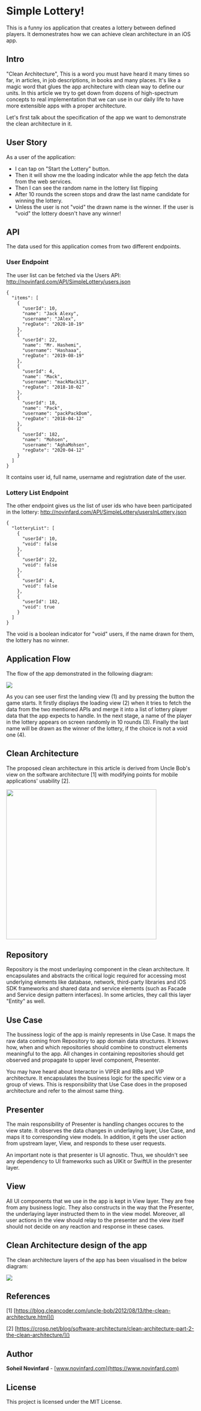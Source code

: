 # Simple Lottery!
This is a funny ios application that creates a lottery between defined players. It demonestrates how we can achieve clean architecture in an iOS app.

## Intro
"Clean Architecture", This is a word you must have heard it many times so far, in articles, in job descriptions, in books and many places. It's like a magic word that glues the app architecture with clean way to define our units. In this article we try to get down from dozens of high-spectrum concepts to real implementation that we can use in our daily life to have more extensible apps with a proper architecture. 

Let's first talk about the specification of the app we want to demonstrate the clean architecture in it.

## User Story
As a user of the application:
- I can tap on "Start the Lottery" button.
- Then it will show me the loading indicator while the app fetch the data from the web services.
- Then I can see the random name in the lottery list flipping
- After 10 rounds the screen stops and draw the last name candidate for winning the lottery.
- Unless the user is not "void" the drawn name is the winner. If the user is "void" the lottery doesn't have any winner!

## API
The data used for this application comes from two different endpoints.

### User Endpoint
The user list can be fetched via the Users API:
http://novinfard.com/API/SimpleLottery/users.json
```
{
  "items": [
    {
      "userId": 10,
      "name": "Jack Alexy",
      "username": "JAlex",
      "regDate": "2020-10-19"
    },
    {
      "userId": 22,
      "name": "Mr. Hashemi",
      "username": "Hashaaa",
      "regDate": "2019-08-19"
    },
    {
      "userId": 4,
      "name": "Mack",
      "username": "mackMack13",
      "regDate": "2018-10-02"
    },
    {
      "userId": 18,
      "name": "Pack",
      "username": "packPackDom",
      "regDate": "2018-04-12"
    },
    {
      "userId": 182,
      "name": "Mohsen",
      "username": "AghaMohsen",
      "regDate": "2020-04-12"
    }
  ]
}
```

It contains user id, full name, username and registration date of the user.

### Lottery List Endpoint
The other endpoint gives us the list of user ids who have been participated in the lottery:
http://novinfard.com/API/SimpleLottery/usersInLottery.json
```
{
  "lotteryList": [
    {
      "userId": 10,
      "void": false
    },
    {
      "userId": 22,
      "void": false
    },
    {
      "userId": 4,
      "void": false
    },
    {
      "userId": 182,
      "void": true
    }
  ]
}
```
The void is a boolean indicator for "void" users, if the name drawn for them, the lottery has no winner.

## Application Flow
The flow of the app demonstrated in the following diagram:

![](https://cdn-images-1.medium.com/max/1600/1*3xm0hZ-WgbA702Owod2D-A.png)

As you can see user first the landing view (1) and by pressing the button the game starts. It firstly displays the loading view (2) when it tries to fetch the data from the two mentioned APIs and merge it into a list of lottery player data that the app expects to handle. In the next stage, a name of the player in the lottery appears on screen randomly in 10 rounds (3). Finally the last name will be drawn as the winner of the lottery, if the choice is not a void one (4).

## Clean Architecture
The proposed clean architecture in this article is derived from Uncle Bob's view on the software architecture [1] with modifying points for mobile applications' usability [2].

<img src="https://cdn-images-1.medium.com/max/1200/1*d_HASZfBqk--3efUlOLuQw.png" width="400">

## Repository
Repository is the most underlaying component in the clean architecture. It encapsulates and abstracts the critical logic required for accessing most underlying elements like database, network, third-party libraries and iOS SDK frameworks and shared data and service elements (such as Facade and Service design pattern interfaces). In some articles, they call this layer "Entity" as well.

## Use Case
The bussiness logic of the app is mainly represents in Use Case. It maps the raw data coming from Repository to app domain data structures. It knows how, when and which repositories should combine to construct elements meaningful to the app. All changes in containing repositories should get observed and propagate to upper level component, Presenter.

You may have heard about Interactor in VIPER and RIBs and VIP architecture. It encapsulates the business logic for the specific view or a group of views. This is responsibility that Use Case does in the proposed architecture and refer to the almost same thing.

## Presenter
The main responsibility of Presenter is handling changes occures to the view state. It observes the data changes in underlaying layer, Use Case, and maps it to corresponding view models. In addition, it gets the user action from upstream layer, View, and responds to these user requests. 

An important note is that presenter is UI agnostic. Thus, we shouldn't see any dependency to UI frameworks such as UIKit or SwiftUI in the presenter layer.

## View
All UI components that we use in the app is kept in View layer. They are free from any business logic. They also constructs  in the way that the Presenter, the underlaying layer instructed them to in the view model. Moreover, all user actions in the view should relay to the presenter and the view itself should not decide on any reaction and response in these cases.

## Clean Architecture design of the app
The clean architecture layers of the app has been visualised in the below diagram:

![](https://cdn-images-1.medium.com/max/1600/1*NTpuFdDSgoL-HKVTjX6FuQ.png)

## References
[1] [https://blog.cleancoder.com/uncle-bob/2012/08/13/the-clean-architecture.html]()

[2] [https://crosp.net/blog/software-architecture/clean-architecture-part-2-the-clean-architecture/]()
 
## Author
**Soheil Novinfard** - [www.novinfard.com](https://www.novinfard.com)

## License
This project is licensed under the MIT License.
